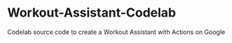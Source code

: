 # Workout-Assistant-Codelab
Codelab source code to create a Workout Assistant with Actions on Google
